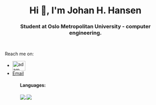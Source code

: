 <h1 align="center">Hi 👋, I'm Johan H. Hansen</h1>
<h3 align="center">Student at Oslo Metropolitan University - computer engineering.</h3> 
<br> 

  Reach me on: 
  <ul>
  <li><a href="https://www.linkedin.com/in/johan-hustoft-hansen-b42991228/" target="blank"><img align="center"
      src="https://raw.githubusercontent.com/rahuldkjain/github-profile-readme-generator/master/src/images/icons/Social/linked-in-alt.svg"
                                                                                                alt="adam pithewan" height="30" width="40" /></a></li>
  <li> <a href = "mailto:johan.h.hansen@hotmail.com">Email</a>
  </li>
  <ul>
    <h4 text-align="left">Languages: </h4>
<a href="https://github.com/Githansen/github-readme-stats">
  <!-- Change the `github-readme-stats.anuraghazra1.vercel.app` to `github-readme-stats.vercel.app`  -->
  <img align="center" src="https://github-readme-stats.anuraghazra1.vercel.app/api/top-langs/?username=Githansen&layout=compact&theme=material-palenight" />
</a>
    <a href="https://github.com/Githansen/github-readme-stats">
  <img align="center" src="https://github-readme-stats.anuraghazra1.vercel.app/api?username=Githansen&show_icons=true&include_all_commits=true&theme=material-palenight" />
</a>
   




